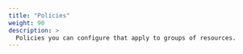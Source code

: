 ```yaml
---
title: "Policies"
weight: 90
description: >
  Policies you can configure that apply to groups of resources.
---
```

